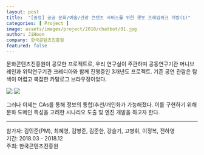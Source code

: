 ```yaml
---
layout: post
title:  "[종료] 공공 문화/예술/관광 콘텐츠 서비스를 위한 챗봇 프레임워크 개발(1)"
categories: [ Project ]
image: assets/images/project/2018/chatbot/01.jpg
author: JiHoon
company: 한국콘텐츠진흥원
featured: false
---
```

문화콘텐츠진흥원이 공모한 프로젝트로, 우리 연구실이 주관하며 공동연구기관 머니브레인과 위탁연구기관 크레디아와 함께 진행중인 3개년도 프로젝트. 기존 공연 관람은 탐색이 어렵고 복잡한 카탈로그 브라우징이었다.

<img src="{{site.baseurl}}/assets/images/project/2018/chatbot/02.jpg">
<img src="{{site.baseurl}}/assets/images/project/2018/chatbot/03.jpg">

그러나 이제는 CAs를 통해 정보의 통합/추천/개인화가 가능해졌다. 이를 구현하기 위해 문화 도메인 특성을 고려한 시나리오 도출 및 엔진 개발을 하고자 한다.

<hr>
참가자: 김민준(PM), 최혜영, 김병준, 김준한, 강슬기, 고병휘, 이정복, 전하영<br>
기간: 2018.03 - 2018.12 <br>
주최: 한국콘텐츠진흥원